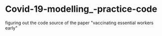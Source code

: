 # Covid-19-modelling_-practice-code
figuring out the code source of the paper "vaccinating essential workers early"
